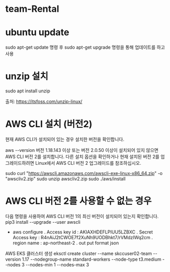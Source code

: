# team-Rental

# ubuntu update
sudo apt-get update 명령 후 
sudo apt-get upgrade 명령을 통해 업데이트를 하고 사용


# unzip 설치 
sudo apt install unzip

출처: <https://itsfoss.com/unzip-linux/> 


# AWS CLI 설치 (버전2)
현재 AWS CLI가 설치되어 있는 경우 설치한 버전을 확인합니다.

aws --version
버전 1.18.143 이상 또는 버전 2.0.50 이상이 설치되어 있지 않으면 AWS CLI 버전 2를 설치합니다. 다른 설치 옵션을 확인하거나 현재 설치된 버전 2를 업그레이드하려면 Linux에서 AWS CLI 버전 2 업그레이드를 참조하십시오.

sudo curl "https://awscli.amazonaws.com/awscli-exe-linux-x86_64.zip" -o "awscliv2.zip"
sudo unzip awscliv2.zip
sudo ./aws/install

# AWS CLI 버전 2를 사용할 수 없는 경우 
다음 명령을 사용하여 AWS CLI 버전 1의 최신 버전이 설치되어 있는지 확인합니다.
pip3 install --upgrade --user awscli


 - aws configure
   . Access key id : AKIAXHDEFLPIUU5LZBXC
   . Secret Access key : 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
   . region name : ap-northeast-2
   . out put format json


AWS EKS 클러스터 생성
eksctl create cluster --name skccuser02-team --version 1.17 --nodegroup-name standard-workers --node-type t3.medium --nodes 3 --nodes-min 1 --nodes-max 3


